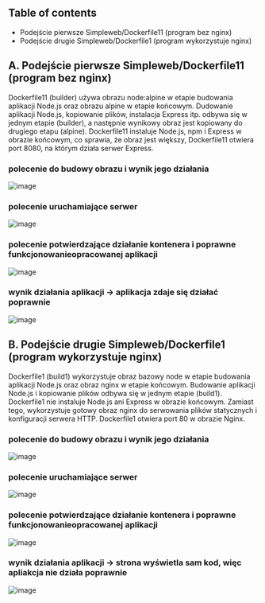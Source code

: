 ## Table of contents
* Podejście pierwsze Simpleweb/Dockerfile11 (program bez nginx)
* Podejście drugie Simpleweb/Dockerfile1 (program wykorzystuje nginx)



## A. Podejście pierwsze Simpleweb/Dockerfile11 (program bez nginx)

Dockerfile11 (builder) używa obrazu node:alpine w etapie budowania aplikacji Node.js oraz obrazu alpine w etapie końcowym.
Dudowanie aplikacji Node.js, kopiowanie plików, instalacja Express itp. odbywa się w jednym etapie (builder),
a następnie wynikowy obraz jest kopiowany do drugiego etapu (alpine).
Dockerfile11 instaluje Node.js, npm i Express w obrazie końcowym, co sprawia, że obraz jest większy, 
Dockerfile11 otwiera port 8080, na którym działa serwer Express.

### polecenie do budowy obrazu i wynik jego działania

![image](https://github.com/miloszpiechota/docker/assets/161620373/0ac11353-e97c-47ae-808a-bd01745f4e48)


### polecenie uruchamiające serwer

![image](https://github.com/miloszpiechota/docker/assets/161620373/dfa8350f-95a7-4df9-b8fc-4b0799a05e3b)


### polecenie potwierdzające działanie kontenera i poprawne funkcjonowanieopracowanej aplikacji

![image](https://github.com/miloszpiechota/docker/assets/161620373/6b51cf6f-f8d8-44d4-89ac-9637d1a33e50)


### wynik działania aplikacji -> aplikacja zdaje się działać poprawnie

![image](https://github.com/miloszpiechota/docker/assets/161620373/65a625eb-5dc5-4a47-b141-18c9ebb3204a)



## B. Podejście drugie Simpleweb/Dockerfile1 (program wykorzystuje nginx)

Dockerfile1 (build1) wykorzystuje obraz bazowy node w etapie budowania aplikacji Node.js oraz obraz nginx w etapie końcowym.
Budowanie aplikacji Node.js i kopiowanie plików odbywa się w jednym etapie (build1).
Dockerfile1 nie instaluje Node.js ani Express w obrazie końcowym. Zamiast tego, wykorzystuje gotowy obraz nginx do serwowania
plików statycznych i konfiguracji serwera HTTP.
Dockerfile1 otwiera port 80 w obrazie Nginx.


### polecenie do budowy obrazu i wynik jego działania

![image](https://github.com/miloszpiechota/docker/assets/161620373/0790da42-e6ed-4917-b748-1daf277f9110)


### polecenie uruchamiające serwer

![image](https://github.com/miloszpiechota/docker/assets/161620373/24b75697-3d58-4986-ab57-739718242a1d)


### polecenie potwierdzające działanie kontenera i poprawne funkcjonowanieopracowanej aplikacji

![image](https://github.com/miloszpiechota/docker/assets/161620373/14e5558c-ca10-4cfb-9f50-797b9ad75697)


### wynik działania aplikacji -> strona wyświetla sam kod, więc apliakcja nie działa poprawnie

![image](https://github.com/miloszpiechota/docker/assets/161620373/9ee2f70d-7a4f-4688-97cc-b7adfe58ddf1)



